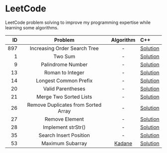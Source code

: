 # LeetCode
LeetCode problem solving to improve my programming expertise while learning some algorithms.

ID|Problem|Algorithm|C++
-:|:-:|:-:|:-
897|Increasing Order Search Tree|-|[Solution](https://github.com/mezdelex/LeetCode/blob/main/C%2B%2B/897.%20Increasing%20Order%20Search%20Tree/solution.cpp)
1|Two Sum|-|[Solution](https://github.com/mezdelex/LeetCode/blob/main/C%2B%2B/1.%20Two%20Sum/solution.cpp)
9|Palindrome Number|-|[Solution](https://github.com/mezdelex/LeetCode/blob/main/C%2B%2B/9.%20Palindrome%20Number/solution.cpp)
13|Roman to Integer|-|[Solution](https://github.com/mezdelex/LeetCode/blob/main/C%2B%2B/13.%20Roman%20to%20Integer/solution.cpp)
14|Longest Common Prefix|-|[Solution](https://github.com/mezdelex/LeetCode/blob/main/C%2B%2B/14.%20Longest%20Common%20Prefix/solution.cpp)
20|Valid Parentheses|-|[Solution](https://github.com/mezdelex/LeetCode/blob/main/C%2B%2B/20.%20Valid%20Parentheses/solution.cpp)
21|Merge Two Sorted Lists|-|[Solution](https://github.com/mezdelex/LeetCode/blob/main/C%2B%2B/21.%20Merge%20Two%20Sorted%20Lists/solution.cpp)
26|Remove Duplicates from Sorted Array|-|[Solution](https://github.com/mezdelex/LeetCode/blob/main/C%2B%2B/26.%20Remove%20Duplicates%20from%20Sorted%20Array/solution.cpp)
27|Remove Element|-|[Solution](https://github.com/mezdelex/LeetCode/blob/main/C%2B%2B/27.%20Remove%20Element/solution.cpp)
28|Implement strStr()|-|[Solution](https://github.com/mezdelex/LeetCode/blob/main/C%2B%2B/28.%20Implement%20strStr()/solution.cpp)
35|Search Insert Position|-|[Solution](https://github.com/mezdelex/LeetCode/blob/main/C%2B%2B/35.%20Search%20Insert%20Position/solution.cpp)
53|Maximum Subarray|[Kadane](https://en.wikipedia.org/wiki/Maximum_subarray_problem)|[Solution](https://github.com/mezdelex/LeetCode/blob/main/C%2B%2B/53.%20Maximum%20Subaray/solution.cpp)


